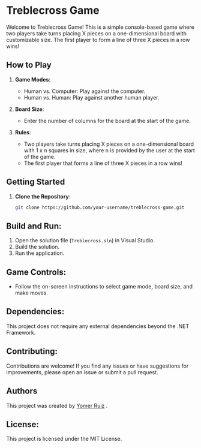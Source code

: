 # Treblecross Game

Welcome to Treblecross Game! This is a simple console-based game where two players take turns placing X pieces on a one-dimensional board with customizable size. The first player to form a line of three X pieces in a row wins!

## How to Play

1. **Game Modes**:
   - Human vs. Computer: Play against the computer.
   - Human vs. Human: Play against another human player.

2. **Board Size**:
   - Enter the number of columns for the board at the start of the game.

3. **Rules**:
   - Two players take turns placing X pieces on a one-dimensional board with 1 x n squares in size, where n is provided by the user at the start of the game.
   - The first player that forms a line of three X pieces in a row wins!

## Getting Started

1. **Clone the Repository**:
   ```bash
   git clone https://github.com/your-username/treblecross-game.git
   ```

## Build and Run:

1. Open the solution file (`Treblecross.sln`) in Visual Studio.
2. Build the solution.
3. Run the application.

## Game Controls:

- Follow the on-screen instructions to select game mode, board size, and make moves.

## Dependencies:

This project does not require any external dependencies beyond the .NET Framework.

## Contributing:

Contributions are welcome! If you find any issues or have suggestions for improvements, please open an issue or submit a pull request.

## Authors

This project was created by [Yomer Ruiz](https://github.com/n10962646) .

## License:

This project is licensed under the MIT License.

